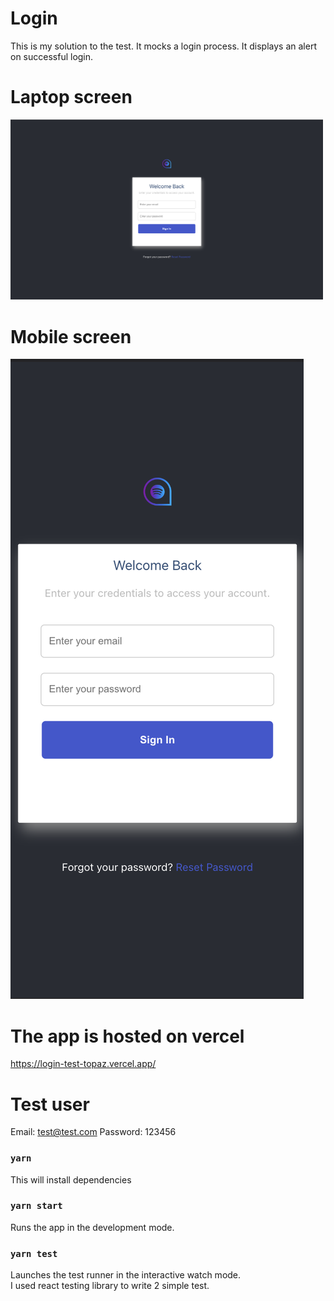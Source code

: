 # Login

This is my solution to the test. It mocks a login process. It displays an alert on successful login.


# Laptop screen
<img 
  src="public/login.png" 
  alt="Alt text" 
  title="Login Screenshot"
  style="display: inline-block; margin: 0 auto; max-width: 500px">
  >

# Mobile screen
<img 
  src="public/login-mobile.png" 
  alt="Alt text" 
  title="Login Screenshot"
  style="display: inline-block; margin: 0 auto; max-width: 500px">
  >

# The app is hosted on vercel

https://login-test-topaz.vercel.app/

# Test user

Email: test@test.com
Password: 123456

### `yarn`

This will install dependencies

### `yarn start`

Runs the app in the development mode.

### `yarn test`

Launches the test runner in the interactive watch mode.\
I used react testing library to write 2 simple test.
